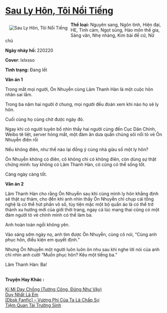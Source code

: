 <a href="https://utruyen.com/sau-ly-hon-toi-noi-tieng/25435/" title="Sau Ly Hôn, Tôi Nổi Tiếng"><h1>Sau Ly Hôn, Tôi Nổi Tiếng</h1></a><div style="display:table"><img align="right" style="float: left; padding: 10px;" src="https://utruyen.com/images/story/200x260/sau-ly-hon-toi-noi-tieng.jpg" alt="Sau Ly Hôn, Tôi Nổi Tiếng"><b>Thể loại:</b> Nguyên sang, Ngôn tình, Hiện đại, HE, Tình cảm, Ngọt sủng, Hào môn thế gia, Sảng văn, Nhẹ nhàng, Kim bài đề cử, Nữ chủ<p></p><b>Ngày nhảy hố: </b>220220<p></p><b>Cover</b>: lxlxsso<p></p><b>Tình trạng:</b> Đang lết<p></p><b>Văn án 1</b><p></p>Trong mắt mọi người, Ôn Nhuyễn cùng Lâm Thanh Hàn là một cuộc hôn nhân sai lầm.<p></p>Trong ba năm hai người ở chung, mọi người đều đoán xem khi nào họ sẽ ly hôn.<p></p>Cuối cùng họ cùng chờ được ngày đó.<p></p>Ngay khi có người tuyên bố nhìn thấy hai người cùng đến Cục Dân Chính, Weibo tê liệt, server hỏng mất, một đám ăn dưa quần chúng sôi nổi tỏ vẻ Ôn Nhuyễn điên rồi<p></p>Nếu không điên, như thế nào lại đồng ý cùng nhà giàu số một ly hôn?<p></p>Ôn Nhuyễn không có điên, cô không chỉ có không điên, còn dùng sự thật chứng minh: tuy không có Lâm Thanh Hàn, cô cũng có thể sống tốt.<p></p>Càng ngày càng tốt.<p></p><b>Văn án 2</b><p></p>Lâm Thanh Hàn cho rằng Ôn Nhuyễn sau khi cùng mình ly hôn khẳng định sẽ thật sự thảm, cho đến khi anh nhìn thấy Ôn Nhuyễn chỉ chụp cái tổng nghệ là có thể hút phấn vô số, tùy tiện mặc một bộ quần áo là có thể trở thành xu hướng mới của giới thời trang, ngay cả lúc mang thai cũng có một đám người tỏ vẻ chính mình có thể làm ba.<p></p>Anh hoàn toàn ngồi không yên.<p></p>Vào sáng sớm ngày nọ, anh tìm được Ôn Nhuyễn, cùng cô nói, “Cùng anh phục hôn, điều kiện em quyết định.”<p></p>Nhưng Ôn Nhuyễn một người luôn luôn ôn nhu sau khi nghe lời nói của anh chỉ nhìn anh cười “Muốn phục hôn? Kêu một tiếng ba.”<p></p>Lâm Thanh Hàn: Ba!</div><p><br><b>Truyện Hay Khác :</b></p><a href="https://utruyen.com/ki-mi-day-chong-tuong-cong-dung-nhu-vay/18981/" alt="Kí Mi Dạy Chồng (Tướng Công, Đừng Như Vậy)">Kí Mi Dạy Chồng (Tướng Công, Đừng Như Vậy)</a><br/><a href="https://github.com/mlquan/truyenhay/tree/master/truyenhay/18109/" alt="Duy Nhất Là Em">Duy Nhất Là Em</a><br/><a href="https://github.com/quanluxury/ngontinh_sac/tree/master/truyenhay/22602/" alt="[Dbsk Fanfic] – Vương Phi Của Ta Là Chấp Sự">[Dbsk Fanfic] – Vương Phi Của Ta Là Chấp Sự</a><br/><a href="https://github.com/quanluxury/ngontinh_sac/tree/master/truyenhay/21928/" alt="Tiệm Quan Tài Trường Sinh">Tiệm Quan Tài Trường Sinh</a><br/>